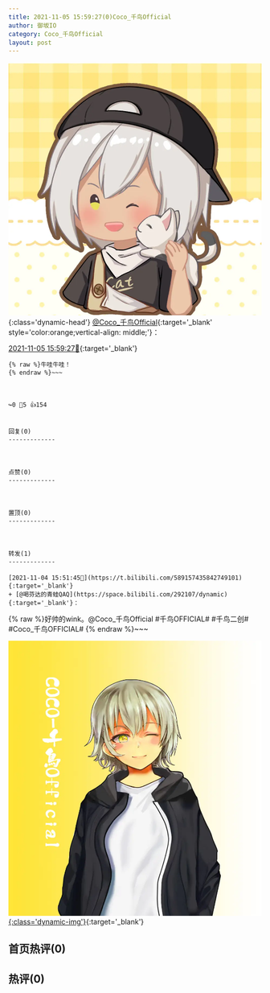 ```yaml
---
title: 2021-11-05 15:59:27(0)Coco_千鸟Official
author: 御坂IO
category: Coco_千鸟Official
layout: post
---
```


![img](/images/85e485bc0dbd0cde4d15f24d7cffe9704618ad10.jpg){:class='dynamic-head'}
[@Coco_千鸟Official](https://space.bilibili.com/1891728206/dynamic){:target='_blank' style='color:orange;vertical-align: middle;'}：

[2021-11-05 15:59:27🔗](https://t.bilibili.com/589530505291701401){:target='_blank'}

~~~
{% raw %}牛哇牛哇！
{% endraw %}~~~



↪️0 💬5 👍154


回复(0)
-------------



点赞(0)
-------------



置顶(0)
-------------



转发(1)
-------------

[2021-11-04 15:51:45🔗](https://t.bilibili.com/589157435842749101){:target='_blank'}
+ [@喝芬达的青蛙QAQ](https://space.bilibili.com/292107/dynamic){:target='_blank'}：
~~~
{% raw %}好帅的wink。@Coco_千鸟Official 
#千鸟OFFICIAL#  #千鸟二创# #Coco_千鸟OFFICIAL# 
{% endraw %}~~~


[![img](/images/4121aa446e7d8414fd0540d9d49dcb6c3fa82441.jpg){:class='dynamic-img'}](/images/4121aa446e7d8414fd0540d9d49dcb6c3fa82441.jpg){:target='_blank'}




首页热评(0)
-------------



热评(0)
-------------



